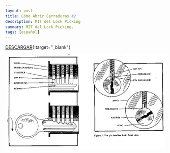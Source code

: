 ```yaml
---
layout: post
title: Cómo Abrir Cerraduras #2
description: MIT del Lock Picking 
summary: MIT del Lock Picking.
tags: [español]
---
```


[DESCARGAR](http://exe.io/PwTZqai3){:target="_blank"}

![Abrir cerraduras](/images/abrircerradura2.JPG)
